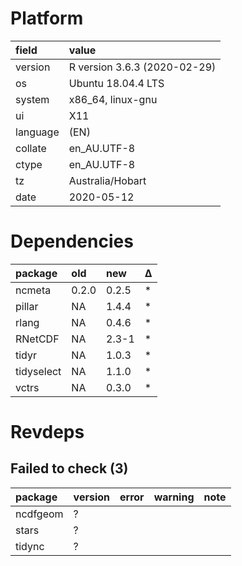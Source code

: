 # Platform

|field    |value                        |
|:--------|:----------------------------|
|version  |R version 3.6.3 (2020-02-29) |
|os       |Ubuntu 18.04.4 LTS           |
|system   |x86_64, linux-gnu            |
|ui       |X11                          |
|language |(EN)                         |
|collate  |en_AU.UTF-8                  |
|ctype    |en_AU.UTF-8                  |
|tz       |Australia/Hobart             |
|date     |2020-05-12                   |

# Dependencies

|package    |old   |new   |Δ  |
|:----------|:-----|:-----|:--|
|ncmeta     |0.2.0 |0.2.5 |*  |
|pillar     |NA    |1.4.4 |*  |
|rlang      |NA    |0.4.6 |*  |
|RNetCDF    |NA    |2.3-1 |*  |
|tidyr      |NA    |1.0.3 |*  |
|tidyselect |NA    |1.1.0 |*  |
|vctrs      |NA    |0.3.0 |*  |

# Revdeps

## Failed to check (3)

|package  |version |error |warning |note |
|:--------|:-------|:-----|:-------|:----|
|ncdfgeom |?       |      |        |     |
|stars    |?       |      |        |     |
|tidync   |?       |      |        |     |

